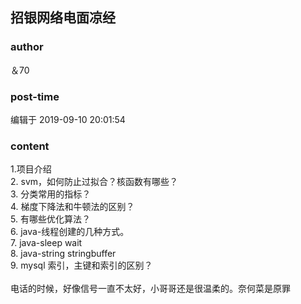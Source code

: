 ## 招银网络电面凉经
### author 
＆70
### post-time 

编辑于  2019-09-10 20:01:54
### content 
<div class="post-topic-des nc-post-content">
 <div>
  1.项目介绍
 </div>
 <div>
  2. svm，如何防止过拟合？核函数有哪些？
 </div>
 3. 分类常用的指标？
 <br/>
 4. 梯度下降法和牛顿法的区别？
 <br/>
 5. 有哪些优化算法？
 <br/>
 6. java-线程创建的几种方式。
 <br/>
 7. java-sleep wait
 <br/>
 8. java-string stringbuffer
 <br/>
 9. mysql 索引，主键和索引的区别？
 <br/>
 <div>
  <br/>
 </div>
 <div>
  电话的时候，好像信号一直不太好，小哥哥还是很温柔的。奈何菜是原罪
 </div>
 <span>
 </span>
</div>
